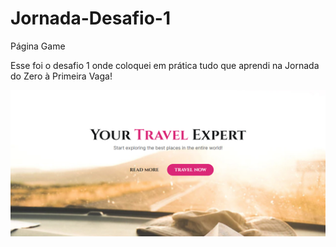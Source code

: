# Jornada-Desafio-1

Página Game

Esse foi o desafio 1 onde coloquei em prática tudo que aprendi na Jornada do Zero à Primeira Vaga!

![preview](./assets/image.png)

